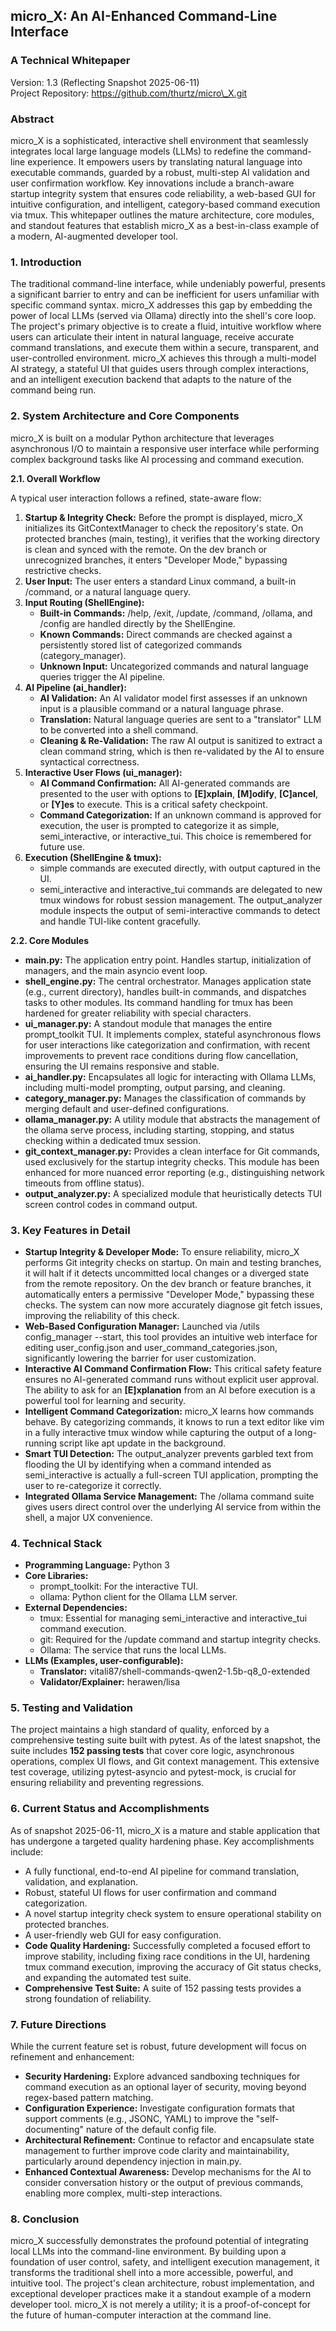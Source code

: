## **micro\_X: An AI-Enhanced Command-Line Interface**

### **A Technical Whitepaper**

Version: 1.3 (Reflecting Snapshot 2025-06-11)  
Project Repository: https://github.com/thurtz/micro\_X.git

### **Abstract**

micro\_X is a sophisticated, interactive shell environment that seamlessly integrates local large language models (LLMs) to redefine the command-line experience. It empowers users by translating natural language into executable commands, guarded by a robust, multi-step AI validation and user confirmation workflow. Key innovations include a branch-aware startup integrity system that ensures code reliability, a web-based GUI for intuitive configuration, and intelligent, category-based command execution via tmux. This whitepaper outlines the mature architecture, core modules, and standout features that establish micro\_X as a best-in-class example of a modern, AI-augmented developer tool.

### **1\. Introduction**

The traditional command-line interface, while undeniably powerful, presents a significant barrier to entry and can be inefficient for users unfamiliar with specific command syntax. micro\_X addresses this gap by embedding the power of local LLMs (served via Ollama) directly into the shell's core loop. The project's primary objective is to create a fluid, intuitive workflow where users can articulate their intent in natural language, receive accurate command translations, and execute them within a secure, transparent, and user-controlled environment. micro\_X achieves this through a multi-model AI strategy, a stateful UI that guides users through complex interactions, and an intelligent execution backend that adapts to the nature of the command being run.

### **2\. System Architecture and Core Components**

micro\_X is built on a modular Python architecture that leverages asynchronous I/O to maintain a responsive user interface while performing complex background tasks like AI processing and command execution.

**2.1. Overall Workflow**

A typical user interaction follows a refined, state-aware flow:

1. **Startup & Integrity Check:** Before the prompt is displayed, micro\_X initializes its GitContextManager to check the repository's state. On protected branches (main, testing), it verifies that the working directory is clean and synced with the remote. On the dev branch or unrecognized branches, it enters "Developer Mode," bypassing restrictive checks.  
2. **User Input:** The user enters a standard Linux command, a built-in /command, or a natural language query.  
3. **Input Routing (ShellEngine):**  
   * **Built-in Commands:** /help, /exit, /update, /command, /ollama, and /config are handled directly by the ShellEngine.  
   * **Known Commands:** Direct commands are checked against a persistently stored list of categorized commands (category\_manager).  
   * **Unknown Input:** Uncategorized commands and natural language queries trigger the AI pipeline.  
4. **AI Pipeline (ai\_handler):**  
   * **AI Validation:** An AI validator model first assesses if an unknown input is a plausible command or a natural language phrase.  
   * **Translation:** Natural language queries are sent to a "translator" LLM to be converted into a shell command.  
   * **Cleaning & Re-Validation:** The raw AI output is sanitized to extract a clean command string, which is then re-validated by the AI to ensure syntactical correctness.  
5. **Interactive User Flows (ui\_manager):**  
   * **AI Command Confirmation:** All AI-generated commands are presented to the user with options to **\[E\]xplain**, **\[M\]odify**, **\[C\]ancel**, or **\[Y\]es** to execute. This is a critical safety checkpoint.  
   * **Command Categorization:** If an unknown command is approved for execution, the user is prompted to categorize it as simple, semi\_interactive, or interactive\_tui. This choice is remembered for future use.  
6. **Execution (ShellEngine & tmux):**  
   * simple commands are executed directly, with output captured in the UI.  
   * semi\_interactive and interactive\_tui commands are delegated to new tmux windows for robust session management. The output\_analyzer module inspects the output of semi-interactive commands to detect and handle TUI-like content gracefully.

**2.2. Core Modules**

* **main.py:** The application entry point. Handles startup, initialization of managers, and the main asyncio event loop.  
* **shell\_engine.py:** The central orchestrator. Manages application state (e.g., current directory), handles built-in commands, and dispatches tasks to other modules. Its command handling for tmux has been hardened for greater reliability with special characters.  
* **ui\_manager.py:** A standout module that manages the entire prompt\_toolkit TUI. It implements complex, stateful asynchronous flows for user interactions like categorization and confirmation, with recent improvements to prevent race conditions during flow cancellation, ensuring the UI remains responsive and stable.  
* **ai\_handler.py:** Encapsulates all logic for interacting with Ollama LLMs, including multi-model prompting, output parsing, and cleaning.  
* **category\_manager.py:** Manages the classification of commands by merging default and user-defined configurations.  
* **ollama\_manager.py:** A utility module that abstracts the management of the ollama serve process, including starting, stopping, and status checking within a dedicated tmux session.  
* **git\_context\_manager.py:** Provides a clean interface for Git commands, used exclusively for the startup integrity checks. This module has been enhanced for more nuanced error reporting (e.g., distinguishing network timeouts from offline status).  
* **output\_analyzer.py:** A specialized module that heuristically detects TUI screen control codes in command output.

### **3\. Key Features in Detail**

* **Startup Integrity & Developer Mode:** To ensure reliability, micro\_X performs Git integrity checks on startup. On main and testing branches, it will halt if it detects uncommitted local changes or a diverged state from the remote repository. On the dev branch or feature branches, it automatically enters a permissive "Developer Mode," bypassing these checks. The system can now more accurately diagnose git fetch issues, improving the reliability of this check.  
* **Web-Based Configuration Manager:** Launched via /utils config\_manager \--start, this tool provides an intuitive web interface for editing user\_config.json and user\_command\_categories.json, significantly lowering the barrier for user customization.  
* **Interactive AI Command Confirmation Flow:** This critical safety feature ensures no AI-generated command runs without explicit user approval. The ability to ask for an **\[E\]xplanation** from an AI before execution is a powerful tool for learning and security.  
* **Intelligent Command Categorization:** micro\_X learns how commands behave. By categorizing commands, it knows to run a text editor like vim in a fully interactive tmux window while capturing the output of a long-running script like apt update in the background.  
* **Smart TUI Detection:** The output\_analyzer prevents garbled text from flooding the UI by identifying when a command intended as semi\_interactive is actually a full-screen TUI application, prompting the user to re-categorize it correctly.  
* **Integrated Ollama Service Management:** The /ollama command suite gives users direct control over the underlying AI service from within the shell, a major UX convenience.

### **4\. Technical Stack**

* **Programming Language:** Python 3  
* **Core Libraries:**  
  * prompt\_toolkit: For the interactive TUI.  
  * ollama: Python client for the Ollama LLM server.  
* **External Dependencies:**  
  * tmux: Essential for managing semi\_interactive and interactive\_tui command execution.  
  * git: Required for the /update command and startup integrity checks.  
  * Ollama: The service that runs the local LLMs.  
* **LLMs (Examples, user-configurable):**  
  * **Translator:** vitali87/shell-commands-qwen2-1.5b-q8\_0-extended  
  * **Validator/Explainer:** herawen/lisa

### **5\. Testing and Validation**

The project maintains a high standard of quality, enforced by a comprehensive testing suite built with pytest. As of the latest snapshot, the suite includes **152 passing tests** that cover core logic, asynchronous operations, complex UI flows, and Git context management. This extensive test coverage, utilizing pytest-asyncio and pytest-mock, is crucial for ensuring reliability and preventing regressions.

### **6\. Current Status and Accomplishments**

As of snapshot 2025-06-11, micro\_X is a mature and stable application that has undergone a targeted quality hardening phase. Key accomplishments include:

* A fully functional, end-to-end AI pipeline for command translation, validation, and explanation.  
* Robust, stateful UI flows for user confirmation and command categorization.  
* A novel startup integrity check system to ensure operational stability on protected branches.  
* A user-friendly web GUI for easy configuration.  
* **Code Quality Hardening:** Successfully completed a focused effort to improve stability, including fixing race conditions in the UI, hardening tmux command execution, improving the accuracy of Git status checks, and expanding the automated test suite.  
* **Comprehensive Test Suite:** A suite of 152 passing tests provides a strong foundation of reliability.

### **7\. Future Directions**

While the current feature set is robust, future development will focus on refinement and enhancement:

* **Security Hardening:** Explore advanced sandboxing techniques for command execution as an optional layer of security, moving beyond regex-based pattern matching.  
* **Configuration Experience:** Investigate configuration formats that support comments (e.g., JSONC, YAML) to improve the "self-documenting" nature of the default config file.  
* **Architectural Refinement:** Continue to refactor and encapsulate state management to further improve code clarity and maintainability, particularly around dependency injection in main.py.  
* **Enhanced Contextual Awareness:** Develop mechanisms for the AI to consider conversation history or the output of previous commands, enabling more complex, multi-step interactions.

### **8\. Conclusion**

micro\_X successfully demonstrates the profound potential of integrating local LLMs into the command-line environment. By building upon a foundation of user control, safety, and intelligent execution management, it transforms the traditional shell into a more accessible, powerful, and intuitive tool. The project's clean architecture, robust implementation, and exceptional developer practices make it a standout example of a modern developer tool. micro\_X is not merely a utility; it is a proof-of-concept for the future of human-computer interaction at the command line.